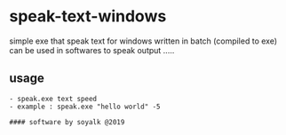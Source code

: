 # speak-text-windows
simple exe that speak text for windows written in batch (compiled to exe) can be used in softwares to speak output .....



## usage
```` 
- speak.exe text speed
- example : speak.exe "hello world" -5

#### software by soyalk @2019
